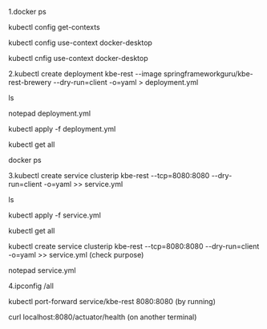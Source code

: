 1.docker ps

kubectl config get-contexts

kubectl config use-context docker-desktop

kubectl cnfig use-context docker-desktop

2.kubectl create deployment kbe-rest --image springframeworkguru/kbe-rest-brewery --dry-run=client -o=yaml > deployment.yml 

ls

notepad deployment.yml

kubectl apply -f deployment.yml

kubectl get all

docker ps

3.kubectl create service clusterip kbe-rest --tcp=8080:8080 --dry-run=client -o=yaml >> service.yml

ls

kubectl apply -f service.yml

kubectl get all

kubectl create service clusterip kbe-rest --tcp=8080:8080 --dry-run=client -o=yaml >> service.yml (check purpose)

notepad service.yml

4.ipconfig /all 

kubectl port-forward service/kbe-rest 8080:8080 (by running)

curl localhost:8080/actuator/health (on another terminal)
